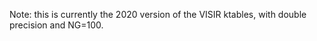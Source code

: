 Note:  this is currently the 2020 version of the VISIR ktables, with double
precision and NG=100.  
